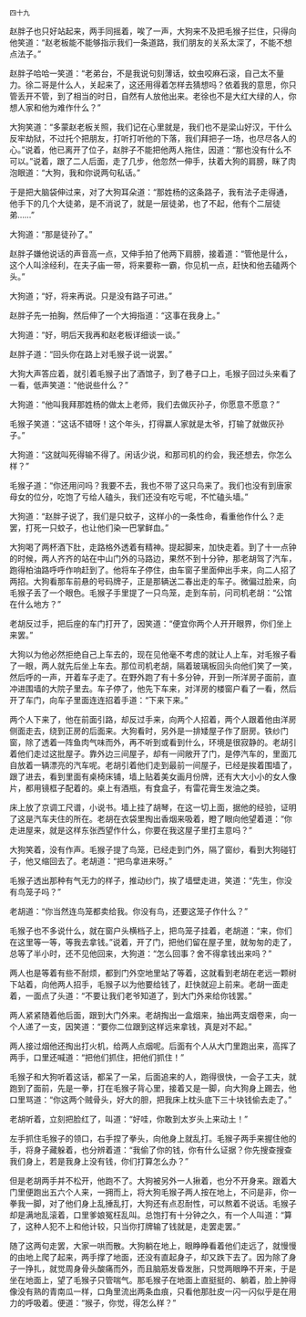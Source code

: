     四十九 

   赵胖子也只好站起来，两手同摇着，唉了一声，大狗来不及把毛猴子拦住，只得向他笑道：“赵老板能不能够指示我们一条道路，我们朋友的关系太深了，不能不想点法子。”

   赵胖子哈哈一笑道：“老弟台，不是我说句刻薄话，蚊虫咬麻石滚，自己太不量力。徐二哥是什么人，关起来了，这还用得着怎样去猜想吗？依着我的意思，你只管丢开不管，到了相当的时日，自然有人放他出来。老徐也不是大红大绿的人，你想人家和他为难作什么？”

   大狗笑道：“多蒙赵老板关照，我们记在心里就是，我们也不是梁山好汉，干什么反牢劫狱，不过托个把朋友，打听打听他的下落，我们拜把子一场，也尽尽各人的心。”说着，他已离开了位子，赵胖子不能把他两人拖住，因道：“那也没有什么不可以。”说着，跟了二人后面，走了几步，他忽然一伸手，扶着大狗的肩膀，眯了肉泡眼道：“大狗，我和你说两句私话。”

   于是把大脑袋伸过来，对了大狗耳朵道：“那姓杨的这条路子，我有法子走得通，他手下的几个大徒弟，是不消说了，就是一层徒弟，也了不起，他有个二层徒弟……”

   大狗道：“那是徒孙了。”

   赵胖子嫌他说话的声音高一点，又伸手拍了他两下肩膀，接着道：“管他是什么，这个人叫涂经利，在夫子庙一带，将来要称一霸，你见机一点，赶快和他去磕两个头。”

   大狗道；“好，将来再说。只是没有路子可进。”

   赵胖子先一拍胸，然后伸了一个大拇指道：“这事在我身上。”

   大狗道：“好，明后天我再和赵老板详细谈一谈。”

   赵胖子道：“回头你在路上对毛猴子说一说罢。”

   大狗大声答应着，就引着毛猴子出了酒馆子，到了巷子口上，毛猴子回过头来看了一看，低声笑道：“他说些什么？”

   大狗道：“他叫我拜那姓杨的做太上老师，我们去做灰孙子，你愿意不愿意？”

   毛猴子笑道：“这话不错呀！这个年头，打得赢人家就是太爷，打输了就做灰孙子。”

   大狗道：“这就叫死得输不得了。闲话少说，和那司机的约会，我还想去，你怎么样？”

   毛猴子道：“你还用问吗？我要不去，我也不带了这只鸟来了。我们也没有到唐家母女的位分，吃饱了亏给人磕头，我们还没有吃亏呢，不忙磕头墙。”

   大狗道：“赵胖子说了，我们是只蚊子，这样小的一条性命，看重他作什么？走罢，打死一只蚊子，也让他们染一巴掌鲜血。”

   大狗喝了两杯酒下肚，走路格外透着有精神。提起脚来，加快走着。到了十一点钟的时候，两人齐齐的站在中山门外的马路边，果然不到十分钟，那老胡驾了汽车，跑得柏油路呼呼作响赶到了。他将车子停住，由车窗子里面伸出手来，向二人招了两招。大狗看那车前悬的号码牌子，正是那辆送二春出走的车子。微偏过脸来，向毛猴子丢了一个眼色。毛猴子手里提了一只鸟笼，走到车前，问司机老胡：“公馆在什么地方？”

   老胡反过手，把后座的车门打开了，因笑道：“便宜你两个人开开眼界，你们坐上来罢。”

   大狗以为他必然拒绝自己上车去的，现在见他毫不考虑的就让人上车，对毛猴子看了一眼，两人就先后坐上车去。那位司机老胡，隔着玻璃板回头向他们笑了一笑，然后呼的一声，开着车子走了。在野外跑了有十多分钟，开到一所洋房子面前，直冲进围墙的大院子里去。车子停了，他先下车来，对洋房的楼窗户看了一看，然后开了车门，向车子里面连连招着手道：“下来下来。”

   两个人下来了，他在前面引路，却反过手来，向两个人招着，两个人跟着他由洋房侧面走去，绕到正房的后面来。大狗看时，另外是一排矮屋子作了厨房。铁纱门窗，除了透着一阵鱼肉气味而外，再不听到或看到什么，环境是很寂静的。老胡引着他们走过这批屋子。靠外边三间屋子，却有一间敞开了门，是停汽车的，里面兀自放着一辆漂亮的汽车呢。老胡引着他们走到最前一间屋子，已经是挨着围墙了，跟了进去，看到里面有桌椅床铺，墙上贴着美女画月份牌，还有大大小小的女人像片，都用镜框子配着的。桌上有酒瓶，有食盒子，有雷花膏生发油之类。

   床上放了京调工尺谱，小说书。墙上挂了胡琴，在这一切上面，据他的经验，证明了这是汽车夫住的所在。老胡在衣袋里掏出香烟来吸着，瞪了眼向他望着道：“你走进屋来，就是这样东张西望作什么，你要在我这屋子里打主意吗？”

   大狗笑着，没有作声。毛猴子提了鸟笼，已经走到门外，隔了窗纱，看到大狗碰钉子，他又缩回去了。老胡道：“把鸟拿进来呀。”

   毛猴子透出那种有气无力的样子，推动纱门，挨了墙壁走进，笑道：“先生，你没有鸟笼子吗？”

   老胡道：“你当然连鸟笼都卖给我。你没有鸟，还要这笼子作什么？”

   毛猴子也不多说什么，就在窗户头横档子上，把鸟笼子挂着，老胡道：“来，你们在这里等一等，等我去拿钱。”说着，开了门，把他们留在屋子里，就匆匆的走了，总等了半小时，还不见他回来，大狗道：“怎么回事？舍不得拿钱出来吗？”

   两人也是等着有些不耐烦，都到门外空地里站了等着，这就看到老胡在老远一颗树下站着，向他两人招手，毛猴子以为他要给钱了，赶快就迎上前来。老胡一面走着，一面点了头道：“不要让我们老爷知道了，到大门外来给你钱罢。”

   两人紧紧随着他后面，跟到大门外来。老胡掏出一盒烟来，抽出两支烟卷来，向一个人递了一支，因笑道：“要你二位跟到这样远来拿钱，真是对不起。”

   两人接过烟他还掏出打火机，给两人点烟呢。后面有个人从大门里跑出来，高挥了两手，口里还喊道：“把他们抓住，把他们抓住！”

   毛猴子和大狗听着这话，都呆了一呆，后面追来的人，跑得很快，一会子工夫，就跑到了面前，先是一拳，打在毛猴子背心里，接着又是一脚，向大狗身上踢去，他口里骂道：“你这两个贼骨头，好大的胆，把我床上枕头底下三十块钱偷去走了。”

   老胡听着，立刻把脸红了，叫道：“好哇，你敢到太岁头上来动土！”

   左手抓住毛猴子的领口，右手捏了拳头，向他身上就乱打。毛猴子两手来握住他的手，将身子藏躲着，也分辨着道：“我偷了你的钱，你有什么证据？你先搜查搜查我们身上，若是我身上没有钱，你们打算怎么办？”

   但是老胡两手并不松开，他跑不了。大狗被另外一人揪着，也分不开身来。跟着大门里便跑出五六个人来，一拥而上，将大狗毛猴子两人按在地上，不问是非，你一拳我一脚，对了他们身上乱捶乱打，大狗还有点忍耐性，可以熬着不说话。毛猴子却是满地乱滚着，口里爹娘冤枉乱叫。总饱打有十分钟之久，有一个人叫道：“算了，这种人犯不上和他计较，只当你打牌输了钱就是，走罢走罢。”

   随了这两句走罢，大家一哄而散。大狗躺在地上，眼睁睁看着他们走远了，就慢慢的由地上爬了起来，两手撑了地面，还没有直起身子，却又跌下去了。因为除了身子一挣扎，就觉周身骨头酸痛而外，而且脑筋发昏发胀，只觉两眼睁不开来，于是坐在地面上，望了毛猴子只管喘气。那毛猴子在地面上直挺挺的、躺着，脸上肿得像没有熟的青南瓜一样，口角里流出两条血痕，只看他那肚皮一闪一闪似乎是在用力的呼吸着。便道：“猴子，你觉，得怎么样？”

